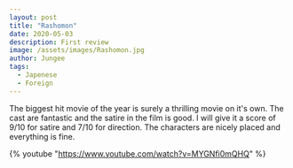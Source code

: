 ```yaml
---
layout: post
title: "Rashomon"
date: 2020-05-03
description: First review
image: /assets/images/Rashomon.jpg
author: Jungee
tags:
  - Japenese
  - Foreign
---
```


The biggest hit movie of the year is surely a thrilling movie on it's own. The cast are fantastic and the satire in the film is good. I will give it a score of 9/10 for satire and 7/10 for direction. The characters are nicely placed and everything is fine.

{% youtube "https://www.youtube.com/watch?v=MYGNfi0mQHQ" %}